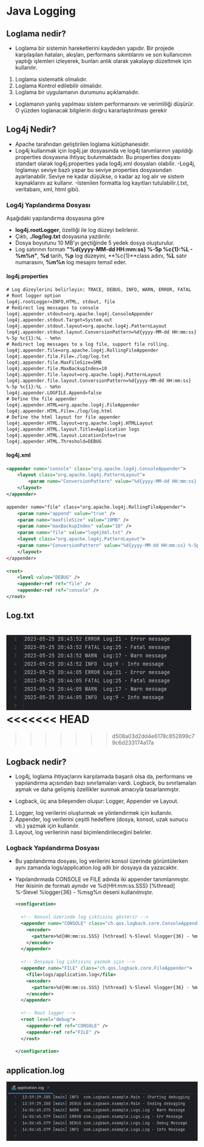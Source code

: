 # Java Logging

## Loglama nedir?

- Loglama bir sistemin hareketlerini kaydeden yapıdır. Bir projede karşılaşılan hataları, akışları, performans sıkıntılarını ve son kullanıcının yaptığı işlemleri izleyerek, bunları anlık olarak yakalayıp düzeltmek için kullanılır.

1. Loglama sistematik olmalıdır.
2. Loglama Kontrol edilebilir olmalıdır.
3. Loglama bir uygulamanın durumunu açıklamalıdır.

- Loglamanın yanlış yapılması sistem performansını ve verimliliği düşürür. O yüzden loglanacak bilgilerin doğru kararlaştırılması gerekir

## Log4j Nedir?

- Apache tarafından geliştirilen loglama kütüphanesidir.
- Log4j kullanmak için log4j.jar dosyasında ve log4j tanımlarının yapıldığı properties dosyasına ihtiyaç bulunmaktadır. Bu properties dosyası standart olarak log4j.properties  yada log4j.xml dosyaları olabilir.
-Log4j, loglamayı seviye bazlı yapar bu seviye properties dosyasından ayarlanabilir. Seviye ne kadar düşükse, o kadar az log alır ve sistem kaynaklarını az kullanır.
-İstenilen formatta log kayıtları tutulabilir.(.txt, veritabanı, xml, html gibi).

### Log4j Yapılandırma Dosyası

Aşağıdaki yapılandırma dosyasına göre

- **log4j.rootLogger**, özelliği ile log düzeyi belirlenir.
- Çıktı, **./log/log.txt** dosyasına yazdırılır.
- Dosya boyutunu 10 MB'yı geçtiğinde 5 yedek dosya oluşturulur.
- Log satırının formatı **"%d{yyyy-MM-dd HH:mm:ss} %-5p %c{1}:%L - %m%n"**, **%d** tarih, **%p** log düzeyini, **%c{1}**class adını, **%L** satır numarasını, **%m%n** log mesajını temsil eder.

#### log4j.properties

```properties
# Log düzeylerini belirleyin: TRACE, DEBUG, INFO, WARN, ERROR, FATAL
# Root logger option
log4j.rootLogger=INFO,HTML, stdout, file
# Redirect log messages to console
log4j.appender.stdout=org.apache.log4j.ConsoleAppender
log4j.appender.stdout.Target=System.out
log4j.appender.stdout.layout=org.apache.log4j.PatternLayout
log4j.appender.stdout.layout.ConversionPattern=%d{yyyy-MM-dd HH:mm:ss} %-5p %c{1}:%L - %m%n
# Redirect log messages to a log file, support file rolling.
log4j.appender.file=org.apache.log4j.RollingFileAppender
log4j.appender.file.File=./log/log.txt 
log4j.appender.file.MaxFileSize=5MB
log4j.appender.file.MaxBackupIndex=10
log4j.appender.file.layout=org.apache.log4j.PatternLayout
log4j.appender.file.layout.ConversionPattern=%d{yyyy-MM-dd HH:mm:ss} %-5p %c{1}:%L - %m%n
log4j.appender.LOGFILE.Append=false
# Define the file appender
log4j.appender.HTML=org.apache.log4j.FileAppender
log4j.appender.HTML.File=./log/log.html
# Define the html layout for file appender
log4j.appender.HTML.layout=org.apache.log4j.HTMLLayout
log4j.appender.HTML.layout.Title=Application logs
log4j.appender.HTML.layout.LocationInfo=true
log4j.appender.HTML.Threshold=DEBUG
```

#### log4j.xml

```xml
<appender name="console" class="org.apache.log4j.ConsoleAppender">
    <layout class="org.apache.log4j.PatternLayout">
        <param name="ConversionPattern" value="%d{yyyy-MM-dd HH:mm:ss} %-5p %c{1}:%L - %m%n" />
    </layout>
</appender>

appender name="file" class="org.apache.log4j.RollingFileAppender">
    <param name="append" value="true" />
    <param name="maxFileSize" value="10MB" />
    <param name="maxBackupIndex" value="10" />
    <param name="file" value="log4jXml.txt" />
    <layout class="org.apache.log4j.PatternLayout">
    <param name="ConversionPattern" value="%d{yyyy-MM-dd HH:mm:ss} %-5p %c{1}:%L - %m%n" />
    </layout>
</appender>

<root>
    <level value="DEBUG" />
    <appender-ref ref="file" />
    <appender-ref ref="console" />
</root>
```

## Log.txt

![Log.txt](img/img.jpg)
<<<<<<< HEAD
=======

>>>>>>> d508a03d2dd4e6178c852899c79c6d233174a17a

## Logback nedir?

- Log4j, loglama ihtiyaçlarını karşılamada başarılı olsa da, performans ve yapılandırma açısından bazı sınırlamaları vardı. Logback, bu sınırlamaları aşmak ve daha gelişmiş özellikler sunmak amacıyla tasarlanmıştır.

- Logback, üç ana bileşenden oluşur: Logger, Appender ve Layout.

1. Logger, log verilerini oluşturmak ve yönlendirmek için kullanılır.
2. Appender, log verilerini çeşitli hedeflere (dosya, konsol, uzak sunucu vb.) yazmak için kullanılır.
3. Layout, log verilerinin nasıl biçimlendirileceğini belirler.

### Logback Yapılandırma Dosyası

- Bu yapılandırma dosyası, log verilerini konsol üzerinde görüntülerken aynı zamanda logs/application.log adlı bir dosyaya da yazacaktır.

- Yapılandırmada CONSOLE ve FILE adında iki appender tanımlanmıştır. Her ikisinin de formatı aynıdır ve %d{HH:mm:ss.SSS} [%thread] %-5level %logger{36} - %msg%n deseni kullanılmıştır.

    ```xml
    <configuration>

      <!-- Konsol üzerinde log çıktısını gösterir -->
      <appender name="CONSOLE" class="ch.qos.logback.core.ConsoleAppender">
        <encoder>
          <pattern>%d{HH:mm:ss.SSS} [%thread] %-5level %logger{36} - %msg%n</pattern>
        </encoder>
      </appender>

      <!-- Dosyaya log çıktısını yazmak için -->
      <appender name="FILE" class="ch.qos.logback.core.FileAppender">
        <file>logs/application.log</file>
        <encoder>
          <pattern>%d{HH:mm:ss.SSS} [%thread] %-5level %logger{36} - %msg%n</pattern>
        </encoder>
      </appender>

      <!-- Root logger -->
      <root level="debug">
        <appender-ref ref="CONSOLE" />
        <appender-ref ref="FILE" />
      </root>

    </configuration>
    ```

## application.log

![application.log](img/img-1.jpg)
